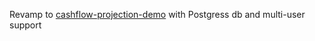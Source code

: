 Revamp to [cashflow-projection-demo](https://github.com/kkimanzi/cashflow-projection-demo) with Postgress db and multi-user support

